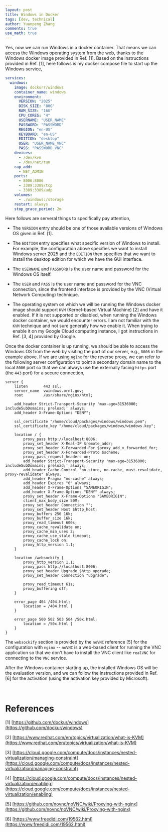 ```yaml
---
layout: post
title: Windows in Docker
tags: [dev, technical]
author: Yuanpeng Zhang
comments: true
use_math: true
---
```


Yes, now we can run Windows in a docker container. That means we can access the Windows operating system from the web, thanks to the Windows docker image provided in Ref. [1]. Based on the instructions provided in Ref. [1], here follows is my docker compose file to start up the Windows service,

```yaml
services:
  windows:
    image: dockurr/windows
    container_name: windows
    environment:
      VERSION: "2025"
      DISK_SIZE: "80G"
      RAM_SIZE: "16G"
      CPU_CORES: "4"
      USERNAME: "USER_NAME"
      PASSWORD: "PASSWORD"
      REGION: "en-US"
      KEYBOARD: "en-US"
      EDITION: "desktop"
      USER: "USER_NAME_VNC"
      PASS: "PASSWORD_VNC"
    devices:
      - /dev/kvm
      - /dev/net/tun
    cap_add:
      - NET_ADMIN
    ports:
      - 8006:8006
      - 3389:3389/tcp
      - 3389:3389/udp
    volumes:
      - ./windows:/storage
    restart: always
    stop_grace_period: 2m
```

Here follows are serveral things to specifically pay attention,

- The `VERSION` entry should be one of those available versions of Windows OS given in Ref. [1].

- The `EDITION` entry specifies what specific version of Windows to install. For example, the configuration above specifies we want to install Windows server 2025 and the `EDITION` then specifies that we want to install the desktop edition for which we have the GUI interface.

- The `USERNAME` and `PASSWORD` is the user name and password for the Windows OS itself.

- The `USER` and `PASS` is the user name and password for the VNC connection, since the frontend interface is provided by the VNC (Virtual Network Computing) technique.

- The operating system on which we will be running the Windows docker image should support `KVM` (Kernel-based Virtual Machine) [2] and have it enabled. If it is not supported or disabled, when running the Windows docker container, we would encounter errors. I am not familiar with the `KVM` technique and not sure generally how we enable it. When trying to enable it on my Google Cloud computing instance, I got instructions in Ref. [3, 4] provided by Google.

Once the docker container is up running, we should be able to access the Windows OS from the web by visiting the port of our server, e.g., `8006` in the example above. If we are using `nginx` for the reverse proxy, we can refer to the following server configuration to point a secondary domain name to the local `8006` port so that we can always use the externally facing `https` port (the `443` port) for a secure connection,

```
server {
    listen       443 ssl;
    server_name  vwindows.ornl.gov;
    root         /usr/share/nginx/html;

    add_header Strict-Transport-Security 'max-age=31536000; includeSubDomains; preload;' always;
    add_header X-Frame-Options "DENY";

    ssl_certificate "/home/cloud/packages/windows/windows.pem";
    ssl_certificate_key "/home/cloud/packages/windows/windows.key";

    location / {
        proxy_pass http://localhost:8006;
        proxy_set_header X-Real-IP $remote_addr;
        proxy_set_header X-Forwarded-For $proxy_add_x_forwarded_for;
        proxy_set_header X-Forwarded-Proto $scheme;
        proxy_pass_request_headers on;
        add_header Strict-Transport-Security 'max-age=31536000; includeSubDomains; preload;' always;
        add_header Cache-Control "no-store, no-cache, must-revalidate, proxy-revalidate" always;
        add_header Pragma "no-cache" always;
        add_header Expires "0" always;
        add_header X-Frame-Options "SAMEORIGIN";
        add_header X-Frame-Options "DENY" always;
        proxy_set_header X-Frame-Options "SAMEORIGIN";
        client_max_body_size 50M;
        proxy_set_header Connection "";
        proxy_set_header Host $http_host;
        proxy_buffers 256 16k;
        proxy_buffer_size 16k;
        proxy_read_timeout 600s;
        proxy_cache_revalidate on;
        proxy_cache_min_uses 2;
        proxy_cache_use_stale timeout;
        proxy_cache_lock on;
        proxy_http_version 1.1;
    }

    location /websockify {
        proxy_http_version 1.1;
        proxy_pass http://localhost:8006;
        proxy_set_header Upgrade $http_upgrade;
        proxy_set_header Connection "upgrade";

        proxy_read_timeout 61s;
        proxy_buffering off;
    }

    error_page 404 /404.html;
        location = /404.html {
    }

    error_page 500 502 503 504 /50x.html;
        location = /50x.html {
    }
}
```

The `websockify` section is provided by the `noVNC` reference [5] for the configuration with `nginx` -- `noVNC` is a web-based client for running the VNC application so that we don't have to install the VNC client like `realVNC` for connecting to the `VNC` service.

After the Windows container starting up, the installed Windows OS will be the evaluation version, and we can follow the instructions provided in Ref. [6] for the activation (using the activation key provided by Microsoft).

<br>

References
===

[1] [https://github.com/dockur/windows](https://github.com/dockur/windows)

[2] [https://www.redhat.com/en/topics/virtualization/what-is-KVM](https://www.redhat.com/en/topics/virtualization/what-is-KVM)

[3] [https://cloud.google.com/compute/docs/instances/nested-virtualization/managing-constraint](https://cloud.google.com/compute/docs/instances/nested-virtualization/managing-constraint)

[4] [https://cloud.google.com/compute/docs/instances/nested-virtualization/enabling](https://cloud.google.com/compute/docs/instances/nested-virtualization/enabling)

[5] [https://github.com/novnc/noVNC/wiki/Proxying-with-nginx](https://github.com/novnc/noVNC/wiki/Proxying-with-nginx)

[6] [https://www.freedidi.com/19562.html](https://www.freedidi.com/19562.html)